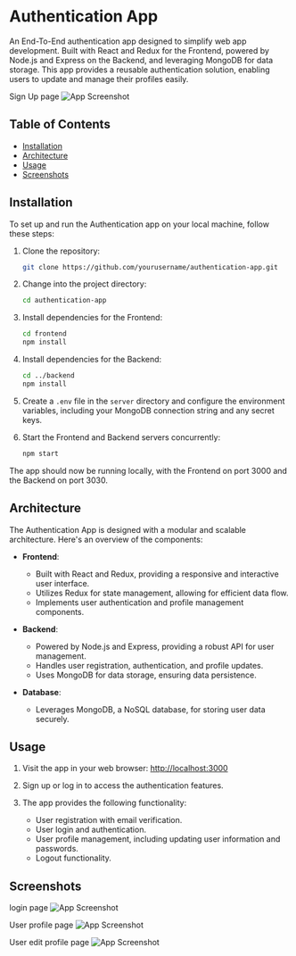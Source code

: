 # Authentication App

An End-To-End authentication app designed to simplify web app development. Built with React and Redux for the Frontend, powered by Node.js and Express on the Backend, and leveraging MongoDB for data storage. This app provides a reusable authentication solution, enabling users to update and manage their profiles easily.

Sign Up page
![App Screenshot](https://i.ibb.co/7StyqfJ/Screen-Shot-2023-09-20-at-15-39-49.png)

## Table of Contents

- [Installation](#installation)
- [Architecture](#architecture)
- [Usage](#usage)
- [Screenshots](#screenshots)

## Installation

To set up and run the Authentication app on your local machine, follow these steps:

1. Clone the repository:
   ```bash
   git clone https://github.com/yourusername/authentication-app.git
   ```

2. Change into the project directory:
   ```bash
   cd authentication-app
   ```

3. Install dependencies for the Frontend:
   ```bash
   cd frontend
   npm install
   ```

4. Install dependencies for the Backend:
   ```bash
   cd ../backend
   npm install
   ```

5. Create a `.env` file in the `server` directory and configure the environment variables, including your MongoDB connection string and any secret keys.

6. Start the Frontend and Backend servers concurrently:
   ```bash
   npm start
   ```

The app should now be running locally, with the Frontend on port 3000 and the Backend on port 3030.

## Architecture

The Authentication App is designed with a modular and scalable architecture. Here's an overview of the components:

- **Frontend**: 
  - Built with React and Redux, providing a responsive and interactive user interface.
  - Utilizes Redux for state management, allowing for efficient data flow.
  - Implements user authentication and profile management components.

- **Backend**:
  - Powered by Node.js and Express, providing a robust API for user management.
  - Handles user registration, authentication, and profile updates.
  - Uses MongoDB for data storage, ensuring data persistence.

- **Database**:
  - Leverages MongoDB, a NoSQL database, for storing user data securely.

## Usage

1. Visit the app in your web browser: [http://localhost:3000](http://localhost:3000)

2. Sign up or log in to access the authentication features.

3. The app provides the following functionality:
   - User registration with email verification.
   - User login and authentication.
   - User profile management, including updating user information and passwords.
   - Logout functionality.
  
## Screenshots

login page
![App Screenshot](https://i.ibb.co/QHTyZjx/Screen-Shot-2023-09-20-at-15-39-38.png)

User profile page
![App Screenshot](https://i.ibb.co/TwjdGqc/Screen-Shot-2023-09-20-at-15-39-28.png)

User edit profile page
![App Screenshot](https://i.ibb.co/d0R0D38/Screen-Shot-2023-09-20-at-15-39-01.png)
